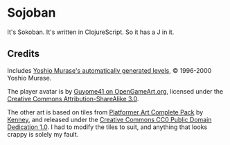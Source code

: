 # Sojoban

It's Sokoban. It's written in ClojureScript. So it has a J in it.


## Credits

Includes [Yoshio Murase's automatically generated
levels](http://www.ne.jp/asahi/ai/yoshio/sokoban/auto52/index.html),
© 1996-2000 Yoshio Murase.

The player avatar is by [Guyome41 on
OpenGameArt.org](http://opengameart.org/content/2d-rpg-character), licensed
under the [Creative Commons Attribution-ShareAlike
3.0](http://creativecommons.org/licenses/by-sa/3.0/).

The other art is based on tiles from [Platformer Art Complete
Pack](http://opengameart.org/content/platformer-art-complete-pack-often-updated)
by [Kenney](http://www.kenney.nl), and released under the [Creative
Commons CC0 Public Domain Dedication
1.0](http://creativecommons.org/publicdomain/zero/1.0/). I had to modify
the tiles to suit, and anything that looks crappy is solely my fault.
